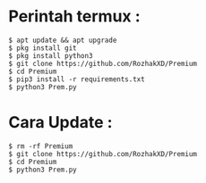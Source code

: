 # Perintah termux :
    $ apt update && apt upgrade
    $ pkg install git
    $ pkg install python3
    $ git clone https://github.com/RozhakXD/Premium
    $ cd Premium
    $ pip3 install -r requirements.txt
    $ python3 Prem.py
# Cara Update :
    $ rm -rf Premium
    $ git clone https://github.com/RozhakXD/Premium
    $ cd Premium
    $ python3 Prem.py
